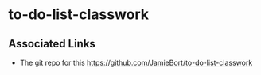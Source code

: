 # to-do-list-classwork

## Associated Links
* The git repo for this
https://github.com/JamieBort/to-do-list-classwork